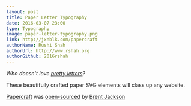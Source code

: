 ```yaml
---
layout: post
title: Paper Letter Typography
date: 2016-03-07 23:00
type: Typography
image: paper-letter-typography.png
link: http://jxnblk.com/papercraft
authorName: Rushi Shah
authorUrl: http://www.rshah.org
authorGithub: 2016rshah
---
```


_Who doesn't love [pretty letters](http://jxnblk.com/papercraft)?_

These beautifully crafted paper SVG elements will class up any website.

[Papercraft](http://jxnblk.com/papercraft) was [open-sourced](https://github.com/jxnblk/papercraft) by [Brent Jackson](https://github.com/jxnblk)
